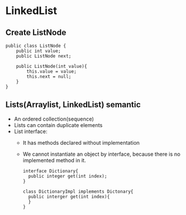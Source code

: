 # LinkedList

## Create ListNode
    public class ListNode {
        public int value;
        public ListNode next;

        public ListNode(int value){
            this.value = value;
            this.next = null;
        }
    }


## Lists(Arraylist, LinkedList) semantic
  - An ordered collection(sequence)
  - Lists can contain duplicate elements
  - List interface: 
    - It has methods declared without implementation
    - We cannot instantiate an object by interface, because there is no implemented method in it.
    
          interface Dictionary{
            public integer get(int index);
          }

          class DictionaryImpl implements Dictonary{
            public interger get(int index){
            }
          }

